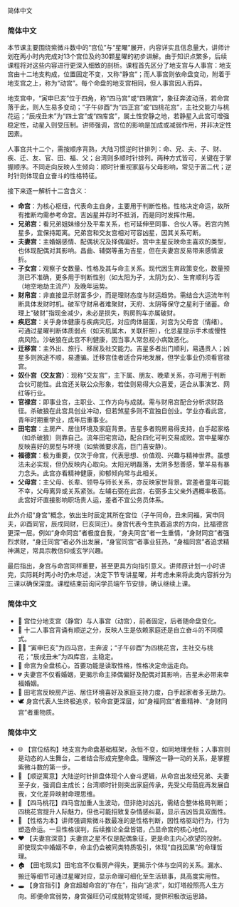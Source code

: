 ﻿简体中文
### 简体中文
本节课主要围绕紫微斗数中的“宫位”与“星曜”展开，内容详实且信息量大，讲师计划在两小时内完成对13个宫位及约30颗星曜的初步讲解。由于知识点繁多，后续课程将对这些内容进行更深入细致的剖析。课程首先区分了地支宫与人事宫：地支宫由十二地支构成，位置固定不变，又称“静宫”；而人事宫则依命盘变动，附着于地支宫之上，称为“动宫”。每个命盘的地支宫相同，但人事宫因人而异。

地支宫中，“寅申巳亥”位于四角，称“四马宫”或“四隅宫”，象征奔波动荡，若命宫落于此，则人生易多变动；“子午卯酉”为“四正宫”或“四桃花宫”，主社交能力与桃花运；“辰戌丑未”为“四土宫”或“四库宫”，属土性安静之地，若静星入此宫可增强稳定性，动星入则受压制。讲师强调，宫位的影响是加成或减弱作用，并非决定性因素。

人事宫共十二个，需按顺序背熟，大陆习惯逆时针排列：命、兄、夫、子、财、疾、迁、友、官、田、福、父；台湾则多顺时针排列。两种方式皆可，关键在于掌握顺序。不同走向反映人生倾向：顺时针重视家庭与父母影响，常见于富二代；逆时针则体现自立奋斗的性格特征。

接下来逐一解析十二宫含义：
- **命宫**：为核心枢纽，代表命主自身，主要用于判断性格。性格决定命运，故所有推断均需参考命宫。吉凶星并存时不抵消，而是同时发挥作用。
- **兄弟宫**：看兄弟姐妹缘分及平辈关系，也可延伸至同事、合伙人等。若宫内煞星多，宜保持距离。兄弟宫和交友宫相对可容凶星，因其关系可断。
- **夫妻宫**：主婚姻感情、配偶状况及择偶偏好。宫中主星反映命主喜欢的类型，也体现配偶对其影响。昌曲、辅弼等虽为吉星，但在夫妻宫反易带来感情波折。
- **子女宫**：观察子女数量、性格及其与命主关系。现代因生育政策变化，数量预测已不准确，更多用于判断性别（如太阳为子，太阴为女）、生育顺利与否（地空地劫主流产）及晚年运势。
- **财帛宫**：非直接显示财富多少，而是理财态度与财运趋势。需结合大运流年判断具体发财时机。破军守财帛者难聚财，天府、太阴等保守之星利于储蓄。命理上“破财”指现金减少，未必是损失，购房购车亦属破财。
- **疾厄宫**：关乎身体健康与疾病灾厄，对应肉体层面，对宫为父母宫（情绪）。可通过星曜判断体质弱点（如天机属木，关联肝胆），化忌星提示手术或慢性病风险。沙破狼在此宫不利健康，因当事人常忽视小病致恶化。
- **迁移宫**：主外出、旅行、移居及社交能力。吉星多者出门顺利，易遇贵人；凶星多则旅途不顺，易遭骗。迁移宫佳者适合异地发展，但学业事业仍须看官禄宫。
- **奴仆宫（交友宫）**：现称“交友宫”，主下属、朋友、晚辈关系，亦可用于判断合伙可能性。此宫还关联公众形象，若佳则易得大众喜爱，适合从事演艺、网红等行业。
- **官禄宫**：即事业宫，主职业、工作方向与成就。需与财帛宫配合分析求财路径。杀破狼在此宫具创业冲动，但若煞星多则不宜独自创业。学业亦看此宫，青年时期重学业，成年后重事业。
- **田宅宫**：主房产、居住环境及家庭背景。吉星多者购房易得支持，白手起家格（如杀破狼）则靠自己。流年田宅宫动，配合四化可判交易成败。宫中星曜亦反映喜好的房型与环境（如紫微要求高，巨门喜安静）。
- **福德宫**：极为重要，仅次于命宫，代表思想、价值观、兴趣与精神世界。虽想法未必实现，但仍反映内心取向。太阳光明磊落，太阴多愁善感，擎羊易有暴力念头。此宫亦看精神健康，抑郁倾向常与此相关。
- **父母宫**：主父母、长辈、领导与师长关系，亦反映家世背景。宫差者童年可能不幸，父母离异或关系紧张。左辅右弼在此宫，右弼多主父亲外遇概率极高。此宫好坏直接影响职场贵人运，差者不宜公务员体系。

此外介绍“身宫”概念，依出生时辰定其所在宫位（子午同命，丑未同福，寅申同夫，卯酉同官，辰戌同财，巳亥同迁）。身宫代表今生执着追求的方向，比福德宫更深一层。例如“身命同宫”者极度自我，“身夫同宫”者一生重情，“身财同宫”者强烈求财，“身迁同宫”者必外出发展，“身官同宫”者事业狂热，“身福同宫”者追求精神满足，常具宗教信仰或玄学兴趣。

最后指出，身宫与命宫同样重要，甚至更具方向指引意义。讲师原计划一小时讲完，实际耗时两小时仍未尽述，决定下节专讲星曜，并考虑未来将此类内容拆分为三课以确保深度。课程结束前询问学员端午节安排，确认继续上课。

### 简体中文
- 🌟 宫位分地支宫（静宫）与人事宫（动宫），前者固定，后者随命盘变化。
- 🔁 十二人事宫背诵有顺逆之分，反映人生是依赖家庭还是自立奋斗的不同模式。
- 🏃‍♂️ “寅申巳亥”为四马宫，主奔波；“子午卯酉”为四桃花宫，主社交与桃花；“辰戌丑未”为四库宫，主稳定。
- 🧠 命宫为全盘核心，首要功能是读取性格，性格决定命运走向。
- 💔 夫妻宫不仅看婚姻，更揭示命主择偶偏好及配偶对其影响，吉星未必带来幸福婚姻。
- 🏡 田宅宫反映房产运、居住环境喜好及家庭支持力度，白手起家者多无助力。
- 🕊️ 身宫代表人生终极追求，较命宫更深层，如“身福同宫”者重精神、“身财同宫”者重物质。

### 简体中文
- 🌐 【宫位结构】地支宫为命盘基础框架，永恒不变，如同地理坐标；人事宫则是动态的人生舞台，二者结合形成完整命盘。理解这一静一动的关系，是掌握紫微斗数的第一步。
- 🔄 【顺逆寓意】大陆逆时针排盘体现个人奋斗逻辑，从命宫出发经兄弟、夫妻至子女，强调自主成长；台湾顺时针则突出家庭传承，先受父母荫庇再发展自我，文化差异映射命理思维。
- 🚶 【四马桃花】四马宫加重人生波动，但非绝对凶兆，需结合整体格局判断；四桃花宫提升人际魅力，但也可能招致复杂情感纠葛，显示吉凶皆具双面性。
- 🧬 【性格为本】讲师强调紫微斗数最准的是性格判断，因性格驱动行为，行为塑造命运。一旦性格误判，后续推论全盘皆错，凸显命宫的核心地位。
- ❤️ 【夫妻宫深意】夫妻宫之星不仅是配偶象征，更是命主内心欲望的投射。即使现实中婚姻不幸，命主仍会被同类特质吸引，体现“自找因果”的命理哲理。
- 🏠 【田宅现实】田宅宫不仅看房产得失，更揭示个体与空间的关系。漏水、搬迁等细节可通过星曜对应，显示命理可细化至生活琐事，具高度实用性。
- 🕳️ 【身宫指引】身宫超越命宫的“存在”，指向“追求”，如灯塔般照亮人生方向。即便命宫弱势，身宫强旺仍可成就特定领域，提供积极改运思路。